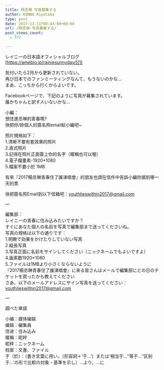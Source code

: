 ```yaml
---
title: 杨丞琳 写真募集する
author: KONNO Kiyotaka
type: post
date: 2017-11-11T00:43:09+00:00
url: /杨丞琳-写真募集する/
post_views_count:
  - 777

---
```

レイニーの日本語オフィシャルブログ  
[https://ameblo.jp/rainiesunnyday/][1]

気付いたら2月から更新されていない。  
再び日本でのファンミーティングなんて、もうないのかな…  
まあ、こっちから行くからよいです。

Facebookページで、下記のように写真が募集されています。  
誰かちゃんと訳す人いないかな…

小編：  
想住進丞琳的青春嗎?  
快把你/妳個人的簽名照email給小編吧~

照片規格如下：  
1.清晰不要有套效果的照片  
2.直式照片  
3.記得在照片正面簽上你的名字（暱稱也可以喔）  
4.電子檔畫素-1920*1080  
5.檔案不要小於 1MB

有來『2017楊丞琳青春住了誰演唱會』的朋友也請在信件中告訴小編你搶到哪一天的票

快把簽名照Email到以下信箱吧：<youthlieswithin2017@gmail.com>

&#8212;

編集部：  
レイニーの青春に住み込みたいですか？  
すぐにあなた個人の名前を写真で編集部まで送ってくださいね。  
写真の規格は以下の通りです：  
1.明瞭で効果をかけたりしていない写真  
2.縦長写真  
3.写真正面に名前をサインしてください（ニックネームでもよいですよ）  
4.画素数1920*1080  
5.ファイルは1MBより小さくならないように  
『2017楊丞琳青春住了誰演唱會』に来る皆さんはメールで編集部にどの日のチケットを買ったかも教えてください  
さあ、以下のメールアドレスにサイン写真を送ってください：<a>youthlieswithin2017@gmail.com</a>

&#8212;

調べた単語

小编：媒体编辑  
编辑：編集員  
住进：住み込み  
暱稱：昵秤  
昵秤：ニックネーム  
档案：文書、ファイル  
于（於）：（書き言葉に用い，〔形容詞＋‘于…’〕または‘相当于…’‘等于…’‘区别于…’の形で比較の対象・基準を示し）…より，…に

 [1]: https://ameblo.jp/rainiesunnyday/ "https://ameblo.jp/rainiesunnyday/"